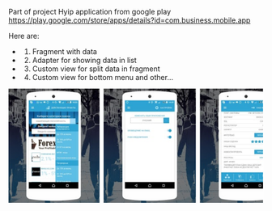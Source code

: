 Part of project Hyip application from google play https://play.google.com/store/apps/details?id=com.business.mobile.app

Here are:
- 1) Fragment with data
- 2) Adapter for showing data in list
- 3) Custom view for split data in fragment
- 4) Custom view for bottom menu and other...

![Alt text](/hyip.png?raw=true "Hyip screen")